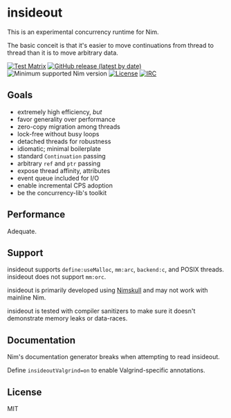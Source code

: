# insideout

This is an experimental concurrency runtime for Nim.

The basic conceit is that it's easier to move continuations
from thread to thread than it is to move arbitrary data.

[![Test Matrix](https://github.com/disruptek/insideout/workflows/CI/badge.svg)](https://github.com/disruptek/insideout/actions?query=workflow%3ACI)
[![GitHub release (latest by date)](https://img.shields.io/github/v/release/disruptek/insideout?style=flat)](https://github.com/disruptek/insideout/releases/latest)
![Minimum supported Nim version](https://img.shields.io/badge/nim-1.9.3-informational?style=flat&logo=nim)
[![License](https://img.shields.io/github/license/disruptek/insideout?style=flat)](#license)
[![IRC](https://img.shields.io/badge/chat-%23%23disruptek%20on%20libera.chat-brightgreen?style=flat)](https://web.libera.chat/##disruptek)

## Goals

- extremely high efficiency, *but*
- favor generality over performance
- zero-copy migration among threads
- lock-free without busy loops
- detached threads for robustness
- idiomatic; minimal boilerplate
- standard `Continuation` passing
- arbitrary `ref` and `ptr` passing
- expose thread affinity, attributes
- event queue included for I/O
- enable incremental CPS adoption
- be the concurrency-lib's toolkit

## Performance

Adequate.

## Support

insideout supports `define:useMalloc`, `mm:arc`, `backend:c`,
and POSIX threads. insideout does not support `mm:orc`.

insideout is primarily developed using
[Nimskull](https://github.com/nim-works/nimskull)
and may not work with mainline Nim.

insideout is tested with compiler sanitizers to make sure it doesn't
demonstrate memory leaks or data-races.

## Documentation

Nim's documentation generator breaks when attempting to read insideout.

Define `insideoutValgrind=on` to enable Valgrind-specific annotations.

## License
MIT
